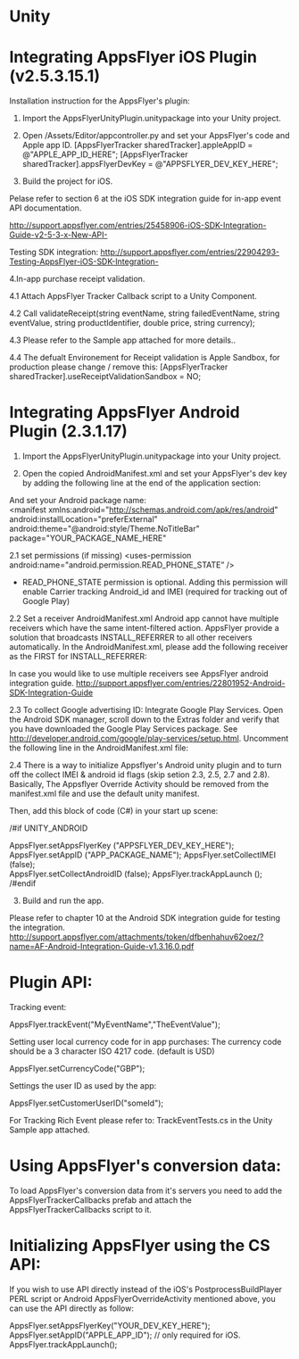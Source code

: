 
Unity
====================

Integrating AppsFlyer iOS Plugin (v2.5.3.15.1)
============================================

Installation instruction for the AppsFlyer's plugin:

1. Import the AppsFlyerUnityPlugin.unitypackage into your Unity project.

2. Open /Assets/Editor/appcontroller.py and set your AppsFlyer's code and Apple app ID.
[AppsFlyerTracker sharedTracker].appleAppID = @"APPLE_APP_ID_HERE";
[AppsFlyerTracker sharedTracker].appsFlyerDevKey = @"APPSFLYER_DEV_KEY_HERE";

3. Build the project for iOS.

Pelase refer to section 6 at the iOS SDK integration guide for in-app event API documentation.

http://support.appsflyer.com/entries/25458906-iOS-SDK-Integration-Guide-v2-5-3-x-New-API-

Testing SDK integration:
http://support.appsflyer.com/entries/22904293-Testing-AppsFlyer-iOS-SDK-Integration-

4.In-app purchase receipt validation.

4.1 Attach AppsFlyer Tracker Callback script to a Unity Component.

4.2 Call validateReceipt(string eventName, string failedEventName, string eventValue, string productIdentifier, double price, string currency);

4.3 Please refer to the Sample app attached for more details..

4.4 The defualt Environement for Receipt validation is Apple Sandbox, for production please change / remove this:
[AppsFlyerTracker sharedTracker].useReceiptValidationSandbox = NO;


Integrating AppsFlyer Android Plugin (2.3.1.17)
==============================================
1. Import the AppsFlyerUnityPlugin.unitypackage into your Unity project.

2. Open the copied AndroidManifest.xml and set your AppsFlyer's dev key by adding the following line at the end of the application section:

<meta-data android:name="AppsFlyerDevKey" android:value="YOUR_DEV_KEY_HERE"/>

And set your Android package name:	            
<manifest xmlns:android="http://schemas.android.com/apk/res/android" android:installLocation="preferExternal" android:theme="@android:style/Theme.NoTitleBar" 
package="YOUR_PACKAGE_NAME_HERE"


2.1   set permissions (if missing)
<uses-permission android:name="android.permission.INTERNET" />
<uses-permission android:name="android.permission.ACCESS_NETWORK_STATE" />
<uses-permission android:name="android.permission.READ_PHONE_STATE” />

* READ_PHONE_STATE permission is optional. 
Adding this permission will enable Carrier tracking Android_id and IMEI (required for tracking out of Google Play)

2.2 Set a receiver AndroidManifest.xml
Android app cannot have multiple receivers which have the same intent-filtered action.
AppsFlyer provide a solution that broadcasts INSTALL_REFERRER to all other receivers automatically. 
In the AndroidManifest.xml, please add the following receiver as the FIRST for INSTALL_REFERRER: 

<receiver android:name="com.appsflyer.MultipleInstallBroadcastReceiver" android:exported="true">
<intent-filter>
<action android:name="com.android.vending.INSTALL_REFERRER" />
</intent-filter>
</receiver>

In case you would like to use multiple receivers see AppsFlyer android integration guide.
http://support.appsflyer.com/entries/22801952-Android-SDK-Integration-Guide

2.3 To collect Google advertising ID: Integrate Google Play Services. 
Open the Android SDK manager, scroll down to the Extras folder and verify that you have downloaded the Google Play Services package. See http://developer.android.com/google/play-services/setup.html. Uncomment the following line in the AndroidManifest.xml file:

<meta-data android:name="com.google.android.gms.version"
android:value="@integer/google_play_services_version" />


2.4 There is a way to initialize Appsflyer's Android unity plugin and to turn off the collect IMEI & android id flags (skip setion 2.3, 2.5, 2.7 and 2.8). Basically, The Appsflyer Override Activity should be removed from the manifest.xml file and use the default unity manifest.

Then, add this block of code (C#) in your start up scene:

/#if UNITY_ANDROID

AppsFlyer.setAppsFlyerKey ("APPSFLYER_DEV_KEY_HERE");
AppsFlyer.setAppID ("APP_PACKAGE_NAME");
AppsFlyer.setCollectIMEI (false);                  
AppsFlyer.setCollectAndroidID (false);
AppsFlyer.trackAppLaunch ();
/#endif

3. Build and run the app. 

Please refer to chapter 10 at the Android SDK integration guide for testing the integration.
http://support.appsflyer.com/attachments/token/dfbenhahuv62oez/?name=AF-Android-Integration-Guide-v1.3.16.0.pdf    



Plugin API:
===========

Tracking event:

AppsFlyer.trackEvent("MyEventName","TheEventValue");

Setting user local currency code for in app purchases:
The currency code should be a 3 character ISO 4217 code. (default is USD)    

AppsFlyer.setCurrencyCode("GBP");

Settings the user ID as used by the app:

AppsFlyer.setCustomerUserID("someId");

For Tracking Rich Event please refer to: TrackEventTests.cs in the Unity Sample app attached.


Using AppsFlyer's conversion data:
==================================

To load AppsFlyer's conversion data from it's servers you need to add the AppsFlyerTrackerCallbacks prefab and attach the AppsFlyerTrackerCallbacks script to it.



Initializing AppsFlyer using the CS API:
========================================

If you wish to use API directly instead of the iOS's PostprocessBuildPlayer PERL script 
or Android AppsFlyerOverrideActivity mentioned above, you can use the API directly as follow:

AppsFlyer.setAppsFlyerKey("YOUR_DEV_KEY_HERE");
AppsFlyer.setAppID("APPLE_APP_ID"); // only required for iOS.
AppsFlyer.trackAppLaunch();



